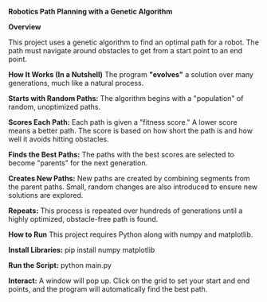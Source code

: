 **Robotics Path Planning with a Genetic Algorithm**

**Overview**

This project uses a genetic algorithm to find an optimal path for a robot. The path must navigate around obstacles to get from a start point to an end point.

**How It Works (In a Nutshell)**
The program **"evolves"** a solution over many generations, much like a natural process.

**Starts with Random Paths:** The algorithm begins with a "population" of random, unoptimized paths.

**Scores Each Path:** Each path is given a "fitness score." A lower score means a better path. The score is based on how short the path is and how well it avoids hitting obstacles.

**Finds the Best Paths:** The paths with the best scores are selected to become "parents" for the next generation.

**Creates New Paths:** New paths are created by combining segments from the parent paths. Small, random changes are also introduced to ensure new solutions are explored.

**Repeats:** This process is repeated over hundreds of generations until a highly optimized, obstacle-free path is found.

**How to Run**
This project requires Python along with numpy and matplotlib.

**Install Libraries:**
pip install numpy matplotlib

**Run the Script:**
python main.py

**Interact:** A window will pop up. Click on the grid to set your start and end points, and the program will automatically find the best path.
